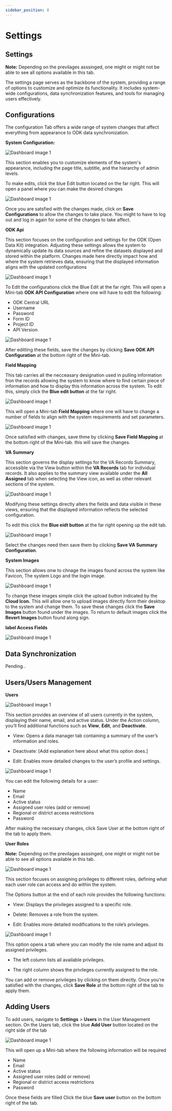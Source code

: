```yaml
---
sidebar_position: 8
---
```


# Settings

## Settings

**Note:** Depending on the previlages asssinged, one might or might not be able to see all options available in this tab. 

The settings page serves as the backbone of the system, providing a range of options to customize and optimize its functionality. It includes system-wide configurations, data synchronization features, and tools for managing users effectively.

## Configurations

The configuration Tab offers a wide range of system changes that affect everything from appearance to ODK data synchronization. 

**System Configuration:** 

![Dashboard image 1](./img/dashboard/systemconfg.jpg)

This section enables you to customize elements of the system's appearance, including the page title, subtitle, and the hierarchy of admin levels.

To make edits, click the blue Edit button located on the far right. This will open a panel where you can make the desired changes

![Dashboard image 1](./img/dashboard/systemconfg2.jpg)

Once you are satsfied with the changes made, click on **Save Configurations** to allow the changes to take place. You might to have to log out and log in again for some of the changes to take affect. 

**ODK Api**

This section focuses on the configuration and settings for the ODK (Open Data Kit) integration. Adjusting these settings allows the system to dynamically update its data sources and refine the datasets displayed and stored within the platform. Changes made here directly impact how and where the system retrieves data, ensuring that the displayed information aligns with the updated configurations

![Dashboard image 1](./img/dashboard/odkapi.jpg)

To Edit the configurations click the Blue Edit at the far right. This will open a Mini-tab **ODK API Configuration** where one will have to edit the following:

- ODK Central URL 
- Username 
- Password
- Form ID
- Project ID
- API Version

![Dashboard image 1](./img/dashboard/odkapi2.jpg)

After editting these fields, save the changes by clicking **Save ODK API Configuration** at the bottom right of the Mini-tab. 

**Field Mapping**

This tab carries all the necceasary designation used in pulling information fron the records allowing the system to know where to find certain piece of information and how to display this information across the system. To edit this, simply click the **Blue edit button** at the far right.  

![Dashboard image 1](./img/dashboard/fieldmapping.jpg)

This will open a Mini-tab **Field Mapping** where one will have to change a number of fields to align with the system requirements and set parameters.

![Dashboard image 1](./img/dashboard/fieldmapping2.jpg)

Once satisfied with changes, save thme by clicking **Save Field Mapping** at the bottom right of the Mini-tab. this will save the changes. 

**VA Summary**

This section governs the display settings for the VA Records Summary, accessible via the View button within the **VA Records** tab for individual records. It also applies to the summary view available under the **All Assigned** tab when selecting the View icon, as well as other relevant sections of the system. 

![Dashboard image 1](./img/dashboard/vasummary.jpg)

Modifying these settings directly alters the fields and data visible in these views, ensuring that the displayed information reflects the selected configuration. 

To edit this click the **Blue eidt button** at the far right opening up the edit tab. 

![Dashboard image 1](./img/dashboard/vasummary2.jpg)

Select the changes need then save them by clicking **Save VA Summary Configuration**. 

**System Images** 

This section allows onw to chnage the images found across the system like Favicon, The system Logo and the login image. 

![Dashboard image 1](./img/dashboard/systemimg.jpg)

To change these images simple click the upload button indicated by the **Cloud Icon.** This will allow one to upload images directly form their desktop to the system and change them. To save these changes click the **Save Images** button found under the images. To return to default images click the **Revert Images** button found along sign.  

**label Access Fields**



![Dashboard image 1](./img/dashboard/lableaccess.jpg)

## Data Synchronization

Pending..

## Users/Users Management
**Users**

![Dashboard image 1](./img/dashboard/users.jpg)

This section provides an overview of all users currently in the system, displaying their name, email, and active status. Under the Action column, you’ll find additional functions such as **View**, **Edit**, and **Deactivate**.

- View: Opens a data manager tab containing a summary of the user’s information and roles.

- Deactivate: [Add explanation here about what this option does.]

- Edit: Enables more detailed changes to the user’s profile and settings. 

![Dashboard image 1](./img/dashboard/updateuser.jpg)


You can edit the following details for a user:

- Name
- Email
- Active status
- Assigned user roles (add or remove)
- Regional or district access restrictions
- Password

After making the necessary changes, click Save User at the bottom right of the tab to apply them.

**User Roles**

**Note:** Depending on the previlages asssinged, one might or might not be able to see all options available in this tab. 

![Dashboard image 1](./img/dashboard/userrole.jpg)

This section focuses on assigning privileges to different roles, defining what each user role can access and do within the system.

The Options button at the end of each role provides the following functions:

- View: Displays the privileges assigned to a specific role.

- Delete: Removes a role from the system.

- Edit: Enables more detailed modifications to the role’s privileges. 

 ![Dashboard image 1](./img/dashboard/editrole.jpg)

This option opens a tab where you can modify the role name and adjust its assigned privileges.

- The left column lists all available privileges.

- The right column shows the privileges currently assigned to the role.

You can add or remove privileges by clicking on them directly. Once you're satisfied with the changes, click **Save Role** at the bottom right of the tab to apply them. 

## Adding Users

To add users, navigate to **Settings** > **Users** in the User Management section. On the Users tab, click the blue **Add User** button located on the right side of the tab

![Dashboard image 1](./img/dashboard/users.jpg)

This will open up a Mini-tab where the following information will be required 

- Name
- Email
- Active status
- Assigned user roles (add or remove)
- Regional or district access restrictions
- Password

Once these fields are filled Click the blue **Save user** button on the bottom right of the tab.
